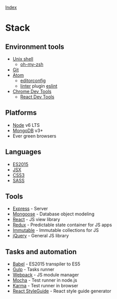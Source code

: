 [Index](./)

# Stack

## Environment tools

- [Unix shell](https://en.wikipedia.org/wiki/Unix_shell)
  - [oh-my-zsh](https://github.com/robbyrussell/oh-my-zsh)
- [Git](https://git-scm.com)
- [Atom](http://atom.io)
  - [editorconfig](https://atom.io/packages/editorconfig)
  - [linter](https://atom.io/packages/linter) plugin [eslint](https://atom.io/packages/linter-eslint)
- [Chrome Dev Tools](https://developers.google.com/web/tools/chrome-devtools)
  - [React Dev Tools](https://chrome.google.com/webstore/detail/react-developer-tools/fmkadmapgofadopljbjfkapdkoienihi)

## Platforms

- [Node](http://nodejs.org) v6 LTS
- [MongoDB](http://mongodb.org) v3+
- Ever green browsers

## Languages

- [ES2015](https://en.wikipedia.org/wiki/ECMAScript)
- [JSX](https://jsx.github.io)
- [CSS3](https://developer.mozilla.org/en/docs/Web/CSS/CSS3)
- [SASS](http://sass-lang.com)

## Tools

- [Express](http://expressjs.com) - Server
- [Mongoose](http://mongoosejs.com) - Database object modeling
- [React](https://facebook.github.io/react/) - JS view library
- [Redux](http://redux.js.org) - Predictable state container for JS apps
- [Immutable](https://facebook.github.io/immutable-js/) - Immutable collections for JS
- [jQuery](http://jquery.com) - General JS library

## Tasks and automation

- [Babel](http://babeljs.io) - ES2015 transpiler to ES5
- [Gulp](http://gulpjs.com) - Tasks runner
- [Webpack](http://webpack.github.io/) - JS module manager
- [Mocha](http://mochajs.org) - Test runner in node.js
- [Karma](http://karma-runner.github.io) - Test runner in browser
- [React StyleGuide](https://github.com/sapegin/react-styleguidist) - React style guide generator
